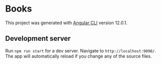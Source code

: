 # Books

This project was generated with [Angular CLI](https://github.com/angular/angular-cli) version 12.0.1.

## Development server

Run `npm run start` for a dev server. Navigate to `http://localhost:9090/`. The app will automatically reload if you change any of the source files.

